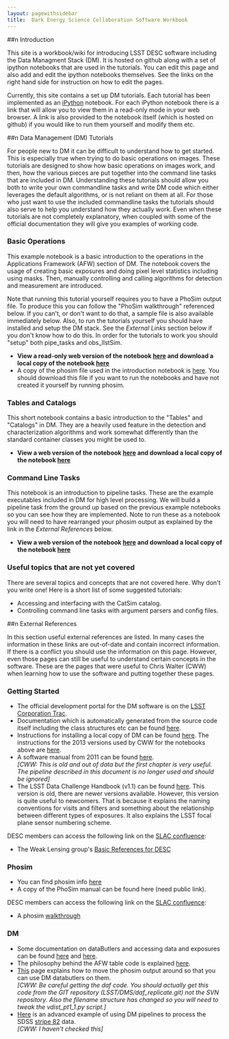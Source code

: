 ```yaml
---
layout: pagewithsidebar
title:  Dark Energy Science Collaboration Software Workbook
---
```


<!---
Note: You can put comments into the markdown code like this.  You can
also use this notation to comment out sections of the code.  This can
also be useful for debugging in case the pages don't build for some reason.
-->

##<span class="pictos">n</span> Introduction

This site is a workbook/wiki for introducing LSST DESC software
including the Data Managment Stack (DM). It is hosted on github along
with a set of ipython notebooks that are used in the tutorials.  You
can edit this page and also add and edit the ipython notebooks
themselves.  See the links on the right hand side for instruction on
how to edit the pages.

Currently, this site contains a set up DM tutorials.  Each tutorial
has been implemented as an [iPython][ipython] notebook. For each
iPython notebook there is a link that will allow you to view them in a
read-only mode in your web browser.  A link is also provided to the
notebook itself (which is hosted on github) if you would like to
run them yourself and modify them etc.

[ipython]: http://ipython.org

##<span class="pictos">n</span> Data Management (DM) Tutorials

For people new to DM it can be difficult to understand how to get
started.  This is especially true when trying to do basic operations
on images.  These tutorials are designed to show how basic operations
on images work, and then, how the various pieces are put together into
the command line tasks that are included in DM.  Understanding these
tutorials should allow you both to write your own commandline tasks
and write DM code which either leverages the default algorithms, or is
not reliant on them at all.  For those who just want to use the
included commandline tasks the tutorials should also serve to help you
understand how they actually work.  Even when these tutorials are not
completely explanatory, when coupled with some of the official
documentation they will give you examples of working code.

### Basic Operations

This example notebook is a basic introduction to the operations in the
Applications Framework (AFW) section of DM.  The notebook covers the
usage of creating basic exposures and doing pixel level statistics
including using masks.  Then, manually controlling and calling
algorithms for detection and measurement are introduced.  

Note that running this tutorial yourself requires you to have a PhoSim
output file.  To produce this you can follow the "PhoSim walkthrough"
referenced below.  If you can't, or don't want to do that, a sample
file is also available immediately below.  Also, to run the tutorials
yourself you should have installed and setup the DM stack.  See the
_External Links_ section below if you don't know how to do this.  In
order for the tutorials to work you should "setup" both pipe_tasks and
obs_llstSim.

* __View a read-only web version of the notebook [here][nbviewer#1] and download  a local copy of the  notebook [here][rawnotebook#1]__
* A copy of the phosim file used in the introduction notebook is
 [here][phosimFile]. You should download this file if you want to run
 the  notebooks and have not created it yourself by running phosim.
 
[nbviewer#1]:        http://nbviewer.ipython.org/url/raw.github.com/cwwalter/DESCSoftwareWorkBook/master/Basic%20DM%20AFW%20Introduction.ipynb "Intro to AFW"
[rawnotebook#1]: https://rawgithub.com/cwwalter/DESCSoftwareWorkBook/master/Basic%20DM%20AFW%20Introduction.ipynb
[phosimFile]:         https://rawgithub.com/cwwalter/DESCSoftwareWorkBook/gh-pages/files/lsst_e_99999999_f2_R22_S11_E000.fits.gz

### Tables and Catalogs

This short notebook contains a basic introduction to the "Tables" and "Catalogs" in
DM. They are a heavily used feature in the detection and
characterization algorithms and work somewhat differently than the
standard container classes you might be used to.

* __View a web version of the notebook [here][nbviewer#2] and download  a local copy of the  notebook [here][rawnotebook#2]__

[nbviewer#2]:       http://nbviewer.ipython.org/url/raw.github.com/cwwalter/DESCSoftwareWorkBook/master/Table%20and%20Catalog%20Introduction.ipynb

[rawnotebook#2]: https://rawgithub.com/cwwalter/DESCSoftwareWorkBook/master/Table%20and%20Catalog%20Introduction.ipynb

### Command Line Tasks

This notebook is an introduction to pipeline tasks.  These are the
example executables included in DM for high level processing.  We will
build a pipeline task from the ground up based on the previous example
notebooks so you can see how they are implemented. Note to run these
as a notebook you will need to have rearranged your phosim output as
explained by the link in the _External References_ below.

* __View a web version of the notebook [here][nbviewer#3] and download  a local copy of the  notebook [here][rawnotebook#3]__

[nbviewer#3]: http://nbviewer.ipython.org/url/raw.github.com/cwwalter/DESCSoftwareWorkBook/master/Command%20Line%20Task.ipynb

[rawnotebook#3]: https://rawgithub.com/cwwalter/DESCSoftwareWorkBook/master/Command%20Line%20Task.ipynb

### Useful topics that are not yet covered

There are several topics and concepts that are not covered here.  Why
don't you write one!  Here is a short list of some suggested
tutorials:

* Accessing and interfacing with the CatSim catalog.
* Controlling command line tasks with argument parsers and config files.

##<span class="pictos">n</span> External References

In this section useful external references are listed.  In many cases
the information in these links are out-of-date and contain incorrect
information.  If there is a conflict you should use the information on
this page.  However, even those pages can still be useful to
understand certain concepts in the software.  These are the pages that
were useful to Chris Walter (CWW) when learning how to use the
software and putting together these pages.

### Getting Started 

* The official development portal for the DM software is on the [LSST
  Corporation Trac][trac].
* Documentation which is automatically generated from the source code
  itself including the class structures etc can be found [here][doxygen].
* Instructions for installing a local copy of DM can be found
  [here][DMinstall].  The instructions for the 2013 versions used by
  CWW for the notebooks above are [here][DM2013].
* A software manual from 2011 can be found [here][lsstManual-2011].   
  _[CWW: This is old and out of data but the first chapter is very
  useful.  The pipeline described in this document is no longer used
  and should be ignored]_
* The LSST Data Challenge Handbook (v1.1) can be found
  [here][handbook_v1.1]. This version is old, there are newer versions
  available.  However, this version is quite useful to
  newcomers.  That is because it explains the naming conventions for
  visits and filters and something about the relationship between
  different types of exposures.  It also explains the LSST focal plane
  sensor numbering scheme.

DESC members can access the following link on the [SLAC confluence][confluence]:
 
* The Weak Lensing group's [Basic References for DESC][WLrefs]

[trac]:                      https://dev.lsstcorp.org/trac
[DMinstall]:            https://dev.lsstcorp.org/trac/wiki/Installing
[DM2013]:               https://dev.lsstcorp.org/trac/wiki/Installing/Summer2013
[lsstManual-2011]: https://dev.lsstcorp.org/trac/attachment/wiki/Applications/lsstManual.pdf
[handbook_v1.1]:    https://dev.lsstcorp.org/trac/wiki/DC3bUserGuide
[doxygen]:             http://lsst-web.ncsa.illinois.edu/doxygen/x_masterDoxyDoc/

[confluence]:         https://confluence.slac.stanford.edu/display/LSSTDESC/Home
[WLrefs]:                https://confluence.slac.stanford.edu/display/LSSTDESC/Basic+references+for+DESC+WL

### Phosim

* You can find phosim info [here][phosim]
* A copy of the PhoSim manual can be found here (need public link).

DESC members can access the following link on the [SLAC confluence][confluence]:
 
* A phosim [walkthrough][descphosim]
 
[phosim]:              https://dev.lsstcorp.org/trac/wiki/IS_phosim
[descphosim]:      https://confluence.slac.stanford.edu/display/LSSTDESC/phoSim+Walkthrough

### DM 

* Some documentation on dataButlers and accessing data and exposures can be found [here][butler] and
  [here][butler2].
* The philosophy behind the AFW table code is explained [here][table].
* [This][imsimpipeline] page explains how to move the phosim output around so that you
  can use DM databutlers on them.  
   _[CWW: Be careful getting the daf  code.  You should actually get this code from the GIT repository
   (LSST/DMS/daf_replicate.git) not the SVN repository. Also the filename structure has changed so you
   will need to tweak the vdist_pt1_1.py script.]_
* [Here][advanced] is an advanced example of using DM pipelines to
  process the SDSS [stripe 82][stripe82] data.  
  _[CWW: I haven't checked this]_

[butler]:                https://dev.lsstcorp.org/trac/wiki/v62_processCCD_data
[butler2]:                https://dev.lsstcorp.org/trac/wiki/DataButler
[table]:                  https://dev.lsstcorp.org/trac/wiki/Winter2012/NewSourceFAQ
[imsimpipeline]:  http://kipac.stanford.edu/collab/research/lensing/slac/HowTo/imsimDMpipeline
[advanced]:           https://dev.lsstcorp.org/trac/wiki/Summer2013/ConfigAndStackTestingPlans/Instructions
[stripe82]:             http://www.physics.drexel.edu/~gtr/vla/stripe82/Deep_VLA_Observations_of_SDSS_Stripe_82.html

